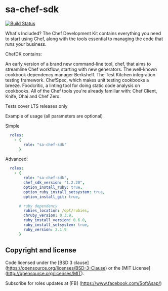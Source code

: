 sa-chef-sdk
===========

[![Build Status](https://travis-ci.org/softasap/sa-chef-sdk.svg?branch=master)](https://travis-ci.org/softasap/sa-chef-sdk)

What's Included?
The Chef Development Kit contains everything you need to start using Chef, along with the tools essential to managing the code that runs your business.

ChefDK contains:

An early version of a brand new command-line tool, chef, that aims to streamline Chef workflow, starting with new generators.
The well-known cookbook dependency manager Berkshelf.
The Test Kitchen integration testing framework.
ChefSpec, which makes unit testing cookbooks a breeze.
Foodcritic, a linting tool for doing static code analysis on cookbooks.
All of the Chef tools you're already familiar with: Chef Client, Knife, Ohai and Chef Zero.


Tests cover LTS releases only

Example of usage (all parameters are optional)

Simple

```YAML
  roles:
    - {
        role: "sa-chef-sdk"
      }
```

Advanced:


```YAML
  roles:
    - {
        role: "sa-chef-sdk",
        chef_sdk_version: "1.2.20",
        option_install_ruby: true,
        option_ruby_install_setsystem: true,
        option_install_git: true,

      # ruby dependency
        rubies_location: /opt/rubies,
        chruby_version: 0.3.9,
        ruby_install_version: 0.6.0,
        ruby_install_setsystem: true,
        ruby_version: 2.1.9        
      }
```


Copyright and license
---------------------

Code licensed under the [BSD 3 clause] (https://opensource.org/licenses/BSD-3-Clause) or the [MIT License] (http://opensource.org/licenses/MIT).

Subscribe for roles updates at [FB] (https://www.facebook.com/SoftAsap/)
